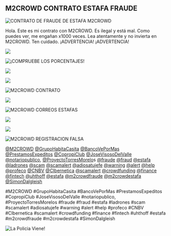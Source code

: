 
## M2CROWD CONTRATO ESTAFA FRAUDE



![CONTRATO DE FRAUDE DE ESTAFA M2CROWD](https://cdn-images-1.medium.com/max/2000/1*IgvfpXqjAeIE1BYRyGs0aA.png)

Hola. Este es mi contrato con M2CROWD. Es ilegal y está mal. Como puedes ver, me engañan x1000 veces. Lea atentamente y no invierta en M2CROWD. Ten cuidado. ¡ADVERTENCIA! ¡ADVERTENCIA!

![](https://cdn-images-1.medium.com/max/3352/1*oX8XFwKai4NZ40oLuOBy8Q.png)

![¡COMPRUEBE LOS PORCENTAJES!](https://cdn-images-1.medium.com/max/2000/1*DJWhl0gwQP9evgdOwgsuSw.png)

![](https://cdn-images-1.medium.com/max/2000/1*2-paAZXoOzBvuZRS-dNEdg.png)

![](https://cdn-images-1.medium.com/max/2000/1*89JUeiELIee-SpfP-HiP7Q.png)

![M2CROWD CONTRATO](https://cdn-images-1.medium.com/max/2000/1*CydG-1t68sqpionIaQ7NGg.png)

![](https://cdn-images-1.medium.com/max/2000/1*R8w7MMNSEYYVI4hGsF5-bQ.png)

![M2CROWD CORREOS ESTAFAS](https://cdn-images-1.medium.com/max/2000/1*PHDX0KcgE_mufmMIpWtyTw.png)

![](https://cdn-images-1.medium.com/max/2000/1*popq5IREWQ8W64DgCoOTTg.png)

![](https://cdn-images-1.medium.com/max/2000/1*nmLST636oitWhktaz-YBSA.png)

![M2CROWD REGISTRACION FALSA](https://cdn-images-1.medium.com/max/2000/1*Yeqq69JxsCN-wrocIwoRMQ.png)

[@M2CROWD](http://twitter.com/M2CROWD) [@GrupoHabitaCasita](http://twitter.com/GrupoHabitaCasita) [@BancoVePorMas](http://twitter.com/BancoVePorMas) [@PrestamosExpeditos](http://twitter.com/PrestamosExpeditos) [@CopropiClub](http://twitter.com/CopropiClub) [@JoseVisosoDelValle](http://twitter.com/JoseVisosoDelValle) [@notariopublico](http://twitter.com/notariopublico), [@ProyectoTorresMorelo](http://twitter.com/ProyectoTorresMorelo)s [@fraude](http://twitter.com/fraude) [@fraud](http://twitter.com/fraud) [@estafa](http://twitter.com/estafa) [@ladrones](http://twitter.com/ladrones) [@scam](http://twitter.com/scam) [@scamalert](http://twitter.com/scamalert) [@adiosatujefe](http://twitter.com/adiosatujefe) [@warning](http://twitter.com/warning) [@alert](http://twitter.com/alert) [@help](http://twitter.com/help) [@profeco](http://twitter.com/profeco) [@CNBV](http://twitter.com/CNBV) [@CIbernetica](http://twitter.com/CIbernetica) [@scamalert](http://twitter.com/scamalert) [@crowdfunding](http://twitter.com/crowdfunding) [@finance](http://twitter.com/finance) [@fintech](http://twitter.com/fintech) [@uhthoff](http://twitter.com/uhthoff) [@estafa](http://twitter.com/estafa) [@m2crowdfraude](http://twitter.com/m2crowdfraude) [@m2crowdestafa](http://twitter.com/m2crowdestafa) [@SimonDalgleish](http://twitter.com/SimonDalgleish)

#M2CROWD #GrupoHabitaCasita #BancoVePorMas #PrestamosExpeditos #CopropiClub #JoseVisosoDelValle #notariopublico, #ProyectoTorresMorelos #fraude #fraud #estafa #ladrones #scam #scamalert #adiosatujefe #warning #alert #help #profeco #CNBV #CIbernetica #scamalert #crowdfunding #finance #fintech #uhthoff #estafa #m2crowdfraude #m2crowdestafa #SimonDalgleish

![La Policia Viene!](https://cdn-images-1.medium.com/max/2000/1*Z67reItMPJASygd6VxkaGg.png)


